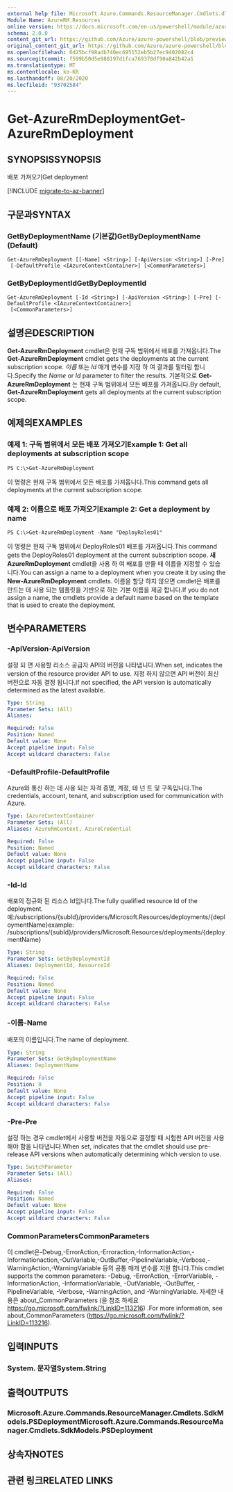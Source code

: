 ```yaml
---
external help file: Microsoft.Azure.Commands.ResourceManager.Cmdlets.dll-Help.xml
Module Name: AzureRM.Resources
online version: https://docs.microsoft.com/en-us/powershell/module/azurerm.resources/get-azurermdeployment
schema: 2.0.0
content_git_url: https://github.com/Azure/azure-powershell/blob/preview/src/ResourceManager/Resources/Commands.Resources/help/Get-AzureRmDeployment.md
original_content_git_url: https://github.com/Azure/azure-powershell/blob/preview/src/ResourceManager/Resources/Commands.Resources/help/Get-AzureRmDeployment.md
ms.openlocfilehash: 6d25bcf98adb740ec695152eb5b27ec9402082c4
ms.sourcegitcommit: f599b50d5e980197d1fca769378df90a842b42a1
ms.translationtype: MT
ms.contentlocale: ko-KR
ms.lasthandoff: 08/20/2020
ms.locfileid: "93702584"
---
```

# <span data-ttu-id="31c88-101">Get-AzureRmDeployment</span><span class="sxs-lookup"><span data-stu-id="31c88-101">Get-AzureRmDeployment</span></span>

## <span data-ttu-id="31c88-102">SYNOPSIS</span><span class="sxs-lookup"><span data-stu-id="31c88-102">SYNOPSIS</span></span>
<span data-ttu-id="31c88-103">배포 가져오기</span><span class="sxs-lookup"><span data-stu-id="31c88-103">Get deployment</span></span>

[!INCLUDE [migrate-to-az-banner](../../includes/migrate-to-az-banner.md)]

## <span data-ttu-id="31c88-104">구문과</span><span class="sxs-lookup"><span data-stu-id="31c88-104">SYNTAX</span></span>

### <span data-ttu-id="31c88-105">GetByDeploymentName (기본값)</span><span class="sxs-lookup"><span data-stu-id="31c88-105">GetByDeploymentName (Default)</span></span>
```
Get-AzureRmDeployment [[-Name] <String>] [-ApiVersion <String>] [-Pre]
 [-DefaultProfile <IAzureContextContainer>] [<CommonParameters>]
```

### <span data-ttu-id="31c88-106">GetByDeploymentId</span><span class="sxs-lookup"><span data-stu-id="31c88-106">GetByDeploymentId</span></span>
```
Get-AzureRmDeployment [-Id <String>] [-ApiVersion <String>] [-Pre] [-DefaultProfile <IAzureContextContainer>]
 [<CommonParameters>]
```

## <span data-ttu-id="31c88-107">설명은</span><span class="sxs-lookup"><span data-stu-id="31c88-107">DESCRIPTION</span></span>
<span data-ttu-id="31c88-108">**Get-AzureRmDeployment** cmdlet은 현재 구독 범위에서 배포를 가져옵니다.</span><span class="sxs-lookup"><span data-stu-id="31c88-108">The **Get-AzureRmDeployment** cmdlet gets the deployments at the current subscription scope.</span></span>
<span data-ttu-id="31c88-109">*이름* 또는 *Id* 매개 변수를 지정 하 여 결과를 필터링 합니다.</span><span class="sxs-lookup"><span data-stu-id="31c88-109">Specify the *Name* or *Id* parameter to filter the results.</span></span>
<span data-ttu-id="31c88-110">기본적으로 **Get-AzureRmDeployment** 는 현재 구독 범위에서 모든 배포를 가져옵니다.</span><span class="sxs-lookup"><span data-stu-id="31c88-110">By default, **Get-AzureRmDeployment** gets all deployments at the current subscription scope.</span></span>

## <span data-ttu-id="31c88-111">예제의</span><span class="sxs-lookup"><span data-stu-id="31c88-111">EXAMPLES</span></span>

### <span data-ttu-id="31c88-112">예제 1: 구독 범위에서 모든 배포 가져오기</span><span class="sxs-lookup"><span data-stu-id="31c88-112">Example 1: Get all deployments at subscription scope</span></span>
```
PS C:\>Get-AzureRmDeployment
```

<span data-ttu-id="31c88-113">이 명령은 현재 구독 범위에서 모든 배포를 가져옵니다.</span><span class="sxs-lookup"><span data-stu-id="31c88-113">This command gets all deployments at the current subscription scope.</span></span>

### <span data-ttu-id="31c88-114">예제 2: 이름으로 배포 가져오기</span><span class="sxs-lookup"><span data-stu-id="31c88-114">Example 2: Get a deployment by name</span></span>
```
PS C:\>Get-AzureRmDeployment -Name "DeployRoles01"
```

<span data-ttu-id="31c88-115">이 명령은 현재 구독 범위에서 DeployRoles01 배포를 가져옵니다.</span><span class="sxs-lookup"><span data-stu-id="31c88-115">This command gets the DeployRoles01 deployment at the current subscription scope.</span></span>
<span data-ttu-id="31c88-116">**새 AzureRmDeployment** cmdlet을 사용 하 여 배포를 만들 때 이름을 지정할 수 있습니다.</span><span class="sxs-lookup"><span data-stu-id="31c88-116">You can assign a name to a deployment when you create it by using the **New-AzureRmDeployment** cmdlets.</span></span>
<span data-ttu-id="31c88-117">이름을 할당 하지 않으면 cmdlet은 배포를 만드는 데 사용 되는 템플릿을 기반으로 하는 기본 이름을 제공 합니다.</span><span class="sxs-lookup"><span data-stu-id="31c88-117">If you do not assign a name, the cmdlets provide a default name based on the template that is used to create the deployment.</span></span>

## <span data-ttu-id="31c88-118">변수</span><span class="sxs-lookup"><span data-stu-id="31c88-118">PARAMETERS</span></span>

### <span data-ttu-id="31c88-119">-ApiVersion</span><span class="sxs-lookup"><span data-stu-id="31c88-119">-ApiVersion</span></span>
<span data-ttu-id="31c88-120">설정 되 면 사용할 리소스 공급자 API의 버전을 나타냅니다.</span><span class="sxs-lookup"><span data-stu-id="31c88-120">When set, indicates the version of the resource provider API to use.</span></span>
<span data-ttu-id="31c88-121">지정 하지 않으면 API 버전이 최신 버전으로 자동 결정 됩니다.</span><span class="sxs-lookup"><span data-stu-id="31c88-121">If not specified, the API version is automatically determined as the latest available.</span></span>

```yaml
Type: String
Parameter Sets: (All)
Aliases:

Required: False
Position: Named
Default value: None
Accept pipeline input: False
Accept wildcard characters: False
```

### <span data-ttu-id="31c88-122">-DefaultProfile</span><span class="sxs-lookup"><span data-stu-id="31c88-122">-DefaultProfile</span></span>
<span data-ttu-id="31c88-123">Azure와 통신 하는 데 사용 되는 자격 증명, 계정, 테 넌 트 및 구독입니다.</span><span class="sxs-lookup"><span data-stu-id="31c88-123">The credentials, account, tenant, and subscription used for communication with Azure.</span></span>

```yaml
Type: IAzureContextContainer
Parameter Sets: (All)
Aliases: AzureRmContext, AzureCredential

Required: False
Position: Named
Default value: None
Accept pipeline input: False
Accept wildcard characters: False
```

### <span data-ttu-id="31c88-124">-Id</span><span class="sxs-lookup"><span data-stu-id="31c88-124">-Id</span></span>
<span data-ttu-id="31c88-125">배포의 정규화 된 리소스 Id입니다.</span><span class="sxs-lookup"><span data-stu-id="31c88-125">The fully qualified resource Id of the deployment.</span></span>
<span data-ttu-id="31c88-126">예:/subscriptions/{subId}/providers/Microsoft.Resources/deployments/{deploymentName}</span><span class="sxs-lookup"><span data-stu-id="31c88-126">example: /subscriptions/{subId}/providers/Microsoft.Resources/deployments/{deploymentName}</span></span>

```yaml
Type: String
Parameter Sets: GetByDeploymentId
Aliases: DeploymentId, ResourceId

Required: False
Position: Named
Default value: None
Accept pipeline input: False
Accept wildcard characters: False
```

### <span data-ttu-id="31c88-127">-이름</span><span class="sxs-lookup"><span data-stu-id="31c88-127">-Name</span></span>
<span data-ttu-id="31c88-128">배포의 이름입니다.</span><span class="sxs-lookup"><span data-stu-id="31c88-128">The name of deployment.</span></span>

```yaml
Type: String
Parameter Sets: GetByDeploymentName
Aliases: DeploymentName

Required: False
Position: 0
Default value: None
Accept pipeline input: False
Accept wildcard characters: False
```

### <span data-ttu-id="31c88-129">-Pre</span><span class="sxs-lookup"><span data-stu-id="31c88-129">-Pre</span></span>
<span data-ttu-id="31c88-130">설정 하는 경우 cmdlet에서 사용할 버전을 자동으로 결정할 때 시험판 API 버전을 사용 해야 함을 나타냅니다.</span><span class="sxs-lookup"><span data-stu-id="31c88-130">When set, indicates that the cmdlet should use pre-release API versions when automatically determining which version to use.</span></span>

```yaml
Type: SwitchParameter
Parameter Sets: (All)
Aliases:

Required: False
Position: Named
Default value: None
Accept pipeline input: False
Accept wildcard characters: False
```

### <span data-ttu-id="31c88-131">CommonParameters</span><span class="sxs-lookup"><span data-stu-id="31c88-131">CommonParameters</span></span>
<span data-ttu-id="31c88-132">이 cmdlet은-Debug,-ErrorAction,-Erroraction,-InformationAction,-Informationaction,-OutVariable,-OutBuffer,-PipelineVariable,-Verbose,-WarningAction,-WarningVariable 등의 공통 매개 변수를 지원 합니다.</span><span class="sxs-lookup"><span data-stu-id="31c88-132">This cmdlet supports the common parameters: -Debug, -ErrorAction, -ErrorVariable, -InformationAction, -InformationVariable, -OutVariable, -OutBuffer, -PipelineVariable, -Verbose, -WarningAction, and -WarningVariable.</span></span> <span data-ttu-id="31c88-133">자세한 내용은 about_CommonParameters (을 참조 하세요 https://go.microsoft.com/fwlink/?LinkID=113216) .</span><span class="sxs-lookup"><span data-stu-id="31c88-133">For more information, see about_CommonParameters (https://go.microsoft.com/fwlink/?LinkID=113216).</span></span>

## <span data-ttu-id="31c88-134">입력</span><span class="sxs-lookup"><span data-stu-id="31c88-134">INPUTS</span></span>

### <span data-ttu-id="31c88-135">System. 문자열</span><span class="sxs-lookup"><span data-stu-id="31c88-135">System.String</span></span>

## <span data-ttu-id="31c88-136">출력</span><span class="sxs-lookup"><span data-stu-id="31c88-136">OUTPUTS</span></span>

### <span data-ttu-id="31c88-137">Microsoft.Azure.Commands.ResourceManager.Cmdlets.SdkModels.PSDeployment</span><span class="sxs-lookup"><span data-stu-id="31c88-137">Microsoft.Azure.Commands.ResourceManager.Cmdlets.SdkModels.PSDeployment</span></span>

## <span data-ttu-id="31c88-138">상속자</span><span class="sxs-lookup"><span data-stu-id="31c88-138">NOTES</span></span>

## <span data-ttu-id="31c88-139">관련 링크</span><span class="sxs-lookup"><span data-stu-id="31c88-139">RELATED LINKS</span></span>
